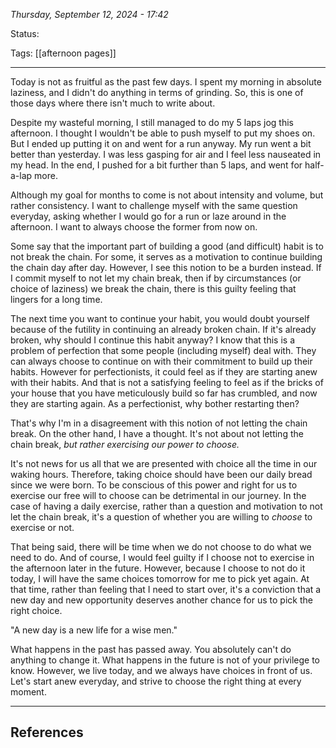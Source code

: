 
*Thursday, September 12, 2024 - 17:42*

Status:

Tags: [[afternoon pages]]

---

Today is not as fruitful as the past few days. I spent my morning in absolute laziness, and I didn't do anything in terms of grinding. So, this is one of those days where there isn't much to write about.

Despite my wasteful morning, I still managed to do my 5 laps jog this afternoon. I thought I wouldn't be able to push myself to put my shoes on. But I ended up putting it on and went for a run anyway. My run went a bit better than yesterday. I was less gasping for air and I feel less nauseated in my head. In the end, I pushed for a bit further than 5 laps, and went for half-a-lap more. 

Although my goal for months to come is not about intensity and volume, but rather consistency. I want to challenge myself with the same question everyday, asking whether I would go for a run or laze around in the afternoon. I want to always choose the former from now on.

Some say that the important part of building a good (and difficult) habit is to not break the chain. For some, it serves as a motivation to continue building the chain day after day. However, I see this notion to be a burden instead. If I commit myself to not let my chain break, then if by circumstances (or choice of laziness) we break the chain, there is this guilty feeling that lingers for a long time.

The next time you want to continue your habit, you would doubt yourself because of the futility in continuing an already broken chain. If it's already broken, why should I continue this habit anyway? I know that this is a problem of perfection that some people (including myself) deal with. They can always choose to continue on with their commitment to build up their habits. However for perfectionists, it could feel as if they are starting anew with their habits. And that is not a satisfying feeling to feel as if the bricks of your house that you have meticulously build so far has crumbled, and now they are starting again. As a perfectionist, why bother restarting then?

That's why I'm in a disagreement with this notion of not letting the chain break. On the other hand, I have a thought. It's not about not letting the chain break, *but rather exercising our power to choose.*

It's not news for us all that we are presented with choice all the time in our waking hours. Therefore, taking choice should have been our daily bread since we were born. To be conscious of this power and right for us to exercise our free will to choose can be detrimental in our journey. In the case of having a daily exercise, rather than a question and motivation to not let the chain break, it's a question of whether you are willing to *choose* to exercise or not.

That being said, there will be time when we do not choose to do what we need to do. And of course, I would feel guilty if I choose not to exercise in the afternoon later in the future. However, because I choose to not do it today, I will have the same choices tomorrow for me to pick yet again. At that time, rather than feeling that I need to start over, it's a conviction that a new day and new opportunity deserves another chance for us to pick the right choice.

"A new day is a new life for a wise men."

What happens in the past has passed away. You absolutely can't do anything to change it. What happens in the future is not of your privilege to know. However, we live today, and we always have choices in front of us. Let's start anew everyday, and strive to choose the right thing at every moment.

---
## References
